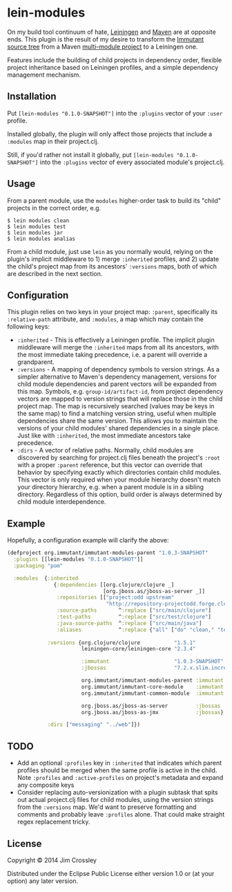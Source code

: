 # lein-modules

On my build tool continuum of hate, [Leiningen](http://leiningen.org)
and [Maven](http://maven.apache.org) are at opposite ends. This plugin
is the result of my desire to transform the
[Immutant source tree](http://github.com/immutant/immutant) from a
Maven
[multi-module project](http://maven.apache.org/guides/mini/guide-multiple-modules.html)
to a Leiningen one.

Features include the building of child projects in dependency order,
flexible project inheritance based on Leiningen profiles, and a simple
dependency management mechanism.

## Installation

Put `[lein-modules "0.1.0-SNAPSHOT"]` into the `:plugins` vector of
your `:user` profile.

Installed globally, the plugin will only affect those projects that
include a `:modules` map in their project.clj.

Still, if you'd rather not install it globally, put
`[lein-modules "0.1.0-SNAPSHOT"]` into the `:plugins` vector of every
associated module's project.clj.

## Usage

From a parent module, use the `modules` higher-order task to build its
"child" projects in the correct order, e.g.

    $ lein modules clean
    $ lein modules test
    $ lein modules jar
    $ lein modules analias

From a child module, just use `lein` as you normally would, relying on
the plugin's implicit middleware to 1) merge `:inherited` profiles,
and 2) update the child's project map from its ancestors' `:versions`
maps, both of which are described in the next section.

## Configuration

This plugin relies on two keys in your project map: `:parent`,
specifically its `:relative-path` attribute, and `:modules`, a map
which may contain the following keys:

* `:inherited` - This is effectively a Leiningen profile. The implicit
  plugin middleware will merge the `:inherited` maps from all its
  ancestors, with the most immediate taking precedence, i.e. a parent
  will override a grandparent.
* `:versions` - A mapping of dependency symbols to version strings. As
  a simpler alternative to Maven's dependency management, versions for
  child module dependencies and parent vectors will be expanded from
  this map. Symbols, e.g. `group-id/artifact-id`, from project
  dependency vectors are mapped to version strings that will replace
  those in the child project map. The map is recursively searched
  (values may be keys in the same map) to find a matching version
  string, useful when multiple dependencies share the same version.
  This allows you to maintain the versions of your child modules'
  shared dependencies in a single place. Just like with `:inherited`,
  the most immediate ancestors take precedence.
* `:dirs` - A vector of relative paths. Normally, child modules are
  discovered by searching for project.clj files beneath the project's
  `:root` with a proper `:parent` reference, but this vector can
  override that behavior by specifying exactly which directories
  contain child modules. This vector is only required when your module
  hierarchy doesn't match your directory hierarchy, e.g. when a parent
  module is in a sibling directory. Regardless of this option, build
  order is always determined by child module interdependence.

## Example

Hopefully, a configuration example will clarify the above:

```clj
(defproject org.immutant/immutant-modules-parent "1.0.3-SNAPSHOT"
  :plugins [[lein-modules "0.1.0-SNAPSHOT"]]
  :packaging "pom"

  :modules  {:inherited
               {:dependencies [[org.clojure/clojure _]
                               [org.jboss.as/jboss-as-server _]]
                :repositories [["project:odd upstream"
                                "http://repository-projectodd.forge.cloudbees.com/upstream"]]
                :source-paths       ^:replace ["src/main/clojure"]
                :test-paths         ^:replace ["src/test/clojure"]
                :java-source-paths  ^:replace ["src/main/java"]
                :aliases            ^:replace {"all" ["do" "clean," "test," "install"]}}
  
             :versions {org.clojure/clojure           "1.5.1"
                        leiningen-core/leiningen-core "2.3.4"

                        :immutant                     "1.0.3-SNAPSHOT"
                        :jbossas                      "7.2.x.slim.incremental.12"

                        org.immutant/immutant-modules-parent :immutant
                        org.immutant/immutant-core-module    :immutant
                        org.immutant/immutant-common-module  :immutant

                        org.jboss.as/jboss-as-server         :jbossas
                        org.jboss.as/jboss-as-jmx            :jbossas}

             :dirs ["messaging" "../web"]})
```

## TODO

* Add an optional `:profiles` key in `:inherited` that indicates which
  parent profiles should be merged when the same profile is active in
  the child. Note `:profiles` and `:active-profiles` on project's
  metadata and expand any composite keys
* Consider replacing auto-versionization with a plugin subtask that
  spits out actual project.clj files for child modules, using the
  version strings from the `:versions` map. We'd want to preserve
  formatting and comments and probably leave `:profiles` alone. That
  could make straight regex replacement tricky.


## License

Copyright © 2014 Jim Crossley

Distributed under the Eclipse Public License either version 1.0 or (at
your option) any later version.
